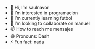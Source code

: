 - 👋 Hi, I’m saulnavor
- 👀 I’m interested in programación 
- 🌱 I’m currently learning futbol
- 💞️ I’m looking to collaborate on manuel
- 📫 How to reach me mensajes
- 😄 Pronouns: Dash
- ⚡ Fun fact: nada

<!---
saulnavor/saulnavor is a ✨ special ✨ repository because its `README.md` (this file) appears on your GitHub profile.
You can click the Preview link to take a look at your changes.
--->
